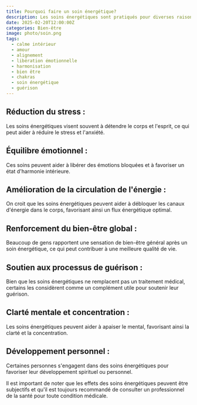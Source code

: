 ```yaml
---
title: Pourquoi faire un soin énergétique?
description: Les soins énergétiques sont pratiqués pour diverses raisons, et leurs bénéfices peuvent varier d'une personne à l'autre. Voici quelques raisons pour lesquelles les gens choisissent de recevoir des soins énergétiques.
date: 2025-02-20T12:00:00Z
categories: Bien-être
image: photo/soin.png
tags:
  - calme intérieur
  - amour
  - alignement
  - libération émotionnelle
  - harmonisation
  - bien être
  - chakras
  - soin énergétique
  - guérison
---
```


## Réduction du stress :

Les soins énergétiques visent souvent à détendre le corps et l'esprit, ce qui peut aider à réduire le stress et l'anxiété.

## Équilibre émotionnel :

Ces soins peuvent aider à libérer des émotions bloquées et à favoriser un état d'harmonie intérieure.

## Amélioration de la circulation de l'énergie :

On croit que les soins énergétiques peuvent aider à débloquer les canaux d'énergie dans le corps, favorisant ainsi un flux énergétique optimal.

## Renforcement du bien-être global :

Beaucoup de gens rapportent une sensation de bien-être général après un soin énergétique, ce qui peut contribuer à une meilleure qualité de vie.

## Soutien aux processus de guérison :

Bien que les soins énergétiques ne remplacent pas un traitement médical, certains les considèrent comme un complément utile pour soutenir leur guérison.

## Clarté mentale et concentration :

Les soins énergétiques peuvent aider à apaiser le mental, favorisant ainsi la clarté et la concentration.

## Développement personnel :

Certaines personnes s'engagent dans des soins énergétiques pour favoriser leur développement spirituel ou personnel.

Il est important de noter que les effets des soins énergétiques peuvent être subjectifs et qu'il est toujours recommandé de consulter un professionnel de la santé pour toute condition médicale.
